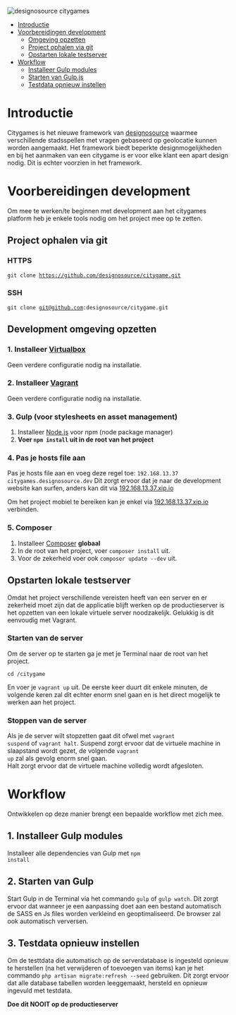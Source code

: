 ![designosource citygames](http://imgur.com/ERtRyoa.png)

* [Introductie](#introductie)
* [Voorbereidingen development](#voorbereidingen-development)
    * [Omgeving opzetten](#development-omgeving-opzetten)
    * [Project ophalen via git](#project-ophalen-via-git)
    * [Opstarten lokale testserver](#opstarten-lokale-testserver)
* [Workflow](#workflow)
    * [Installeer Gulp modules](#installeer-gulp-modules)
    * [Starten van Gulp.js](#starten-van-gulp)
    * [Testdata opnieuw instellen](#testdata-opnieuw-instellen)

# Introductie
Citygames is het nieuwe framework van [designosource](http://designosource.be) waarmee verschillende
stadsspellen met vragen gebaseerd op geolocatie kunnen worden aangemaakt. Het framework biedt beperkte
designmogelijkheden en bij het aanmaken van een citygame is er voor elke klant een apart design nodig.
Dit is echter voorzien in het framework.


# Voorbereidingen development
Om mee te werken/te beginnen met development aan het citygames platform heb je enkele tools nodig
om het project mee op te zetten.

## Project ophalen via git
### HTTPS
<code>git clone https://github.com/designosource/citygame.git</code>

### SSH
<code>git clone git@github.com:designosource/citygame.git</code>

## Development omgeving opzetten
### 1. Installeer [Virtualbox](https://www.virtualbox.org/)
Geen verdere configuratie nodig na installatie.

### 2. Installeer [Vagrant](http://www.vagrantup.com/)
Geen verdere configuratie nodig na installatie.

### 3. Gulp (voor stylesheets en asset management)
1. Installeer [Node.js](http://nodejs.org/) voor npm (node package manager)
2. <b>Voer <code>npm install</code> uit in de root van het project</b>

### 4. Pas je hosts file aan
Pas je hosts file aan en voeg deze regel toe: <code>192.168.13.37       citygames.designosource.dev</code>
Dit zorgt ervoor dat je naar de development website kan surfen, anders kan dit via [192.168.13.37.xip.io](192.168.13.37.xip.io)

Om het project mobiel te bereiken kan je enkel via [192.168.13.37.xip.io](192.168.13.37.xip.io) verbinden.

### 5. Composer
1. Installeer [Composer](https://getcomposer.org/) <b>globaal</b>
2. In de root van het project, voer <code>composer install</code> uit.
3. Voor de zekerheid voer ook <code>composer update --dev</code> uit.

## Opstarten lokale testserver
Omdat het project verschillende vereisten heeft van een server en er zekerheid moet zijn dat de applicatie
 blijft werken op de productieserver is het opzetten van een lokale virtuele server noodzakelijk. Gelukkig
 is dit eenvoudig met Vagrant.

### Starten van de server
 Om de server op te starten ga je met je Terminal naar de root van het project.

 <code>cd /citygame</code>

 En voer je <code>vagrant up</code> uit. De eerste keer duurt dit enkele minuten, de volgende keren zal dit
 echter enorm snel gaan en is het direct mogelijk te werken aan het project.

### Stoppen van de server

Als je de server wilt stopzetten gaat dit ofwel met <code>vagrant suspend</code> of <code>vagrant halt</code>.
Suspend zorgt ervoor dat de virtuele machine in slaapstand wordt gezet, de volgende <code>vagrant up</code> zal
als gevolg enorm snel gaan.<br>
Halt zorgt ervoor dat de virtuele machine volledig wordt afgesloten.

# Workflow

Ontwikkelen op deze manier brengt een bepaalde workflow met zich mee.

## 1. Installeer Gulp modules
Installeer alle dependencies van Gulp met <code>npm install</code>

## 2. Starten van Gulp
Start Gulp in de Terminal via het commando <code>gulp</code> of <code>gulp watch</code>. Dit zorgt ervoor dat
wanneer je een aanpassing doet aan een bestand automatisch de SASS en Js files worden verkleind en
geoptimaliseerd. De browser zal ook automatisch verversen.

## 3. Testdata opnieuw instellen
Om de testtdata die automatisch op de serverdatabase is ingesteld opnieuw te herstellen (na het verwijderen of
toevoegen van items) kan je het commando <code>php artisan migrate:refresh --seed</code> gebruiken. Dit zorgt ervoor
dat alle database tabellen worden leeggemaakt, hersteld en opnieuw ingevuld met testdata.

<b>Doe dit NOOIT op de productieserver</b>

